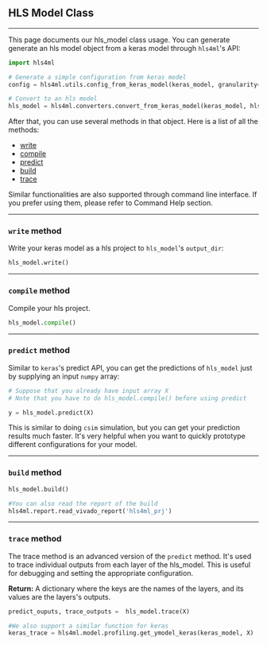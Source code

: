 ## HLS Model Class

---

This page documents our hls_model class usage. You can generate generate an hls model object from a keras model through `hls4ml`'s API:

```python
import hls4ml

# Generate a simple configuration from keras model
config = hls4ml.utils.config_from_keras_model(keras_model, granularity='name')

# Convert to an hls model
hls_model = hls4ml.converters.convert_from_keras_model(keras_model, hls_config=config, output_dir='test_prj')
```

After that, you can use several methods in that object. Here is a list of all the methods:

- [write](#write-method)
- [compile](#compile-method)
- [predict](#predict-method)
- [build](#build-method)
- [trace](#trace-method)

Similar functionalities are also supported through command line interface. If you prefer using them, please refer to Command Help section. 

---
### `write` method

Write your keras model as a hls project to `hls_model`'s `output_dir`:

```python
hls_model.write()
```

---
### `compile` method

Compile your hls project.

```python
hls_model.compile()
```

---
### `predict` method

Similar to `keras`'s predict API, you can get the predictions of `hls_model` just by supplying an input `numpy` array:

```python
# Suppose that you already have input array X
# Note that you have to do hls_model.compile() before using predict

y = hls_model.predict(X)
```

This is similar to doing `csim` simulation, but you can get your prediction results much faster. It's very helpful when you want to quickly prototype different configurations for your model. 

---
### `build` method

```python
hls_model.build()

#You can also read the report of the build 
hls4ml.report.read_vivado_report('hls4ml_prj')
```

---
### `trace` method

The trace method is an advanced version of the `predict` method. It's used to trace individual outputs from each layer of the hls_model. This is useful for debugging and setting the appropriate configuration.

**Return:** A dictionary where the keys are the names of the layers, and its values are the layers's outputs. 

```python
predict_ouputs, trace_outputs =  hls_model.trace(X)

#We also support a similar function for keras
keras_trace = hls4ml.model.profiling.get_ymodel_keras(keras_model, X)
```
